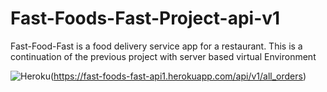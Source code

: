 # Fast-Foods-Fast-Project-api-v1
Fast-Food-Fast is a food delivery service app for a restaurant. This is a continuation of the previous project with server based virtual Environment

![Heroku](http://heroku-badge.herokuapp.com/?app=fast-foods-fast-api1&root=/api/v1/all_orders)(https://fast-foods-fast-api1.herokuapp.com/api/v1/all_orders)
